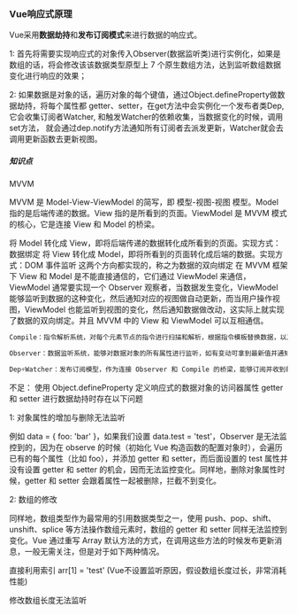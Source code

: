 ### Vue响应式原理

Vue采用**数据劫持**和**发布订阅模式**来进行数据的响应式。


1: 首先将需要实现响应式的对象传入Observer(数据监听类)进行实例化，如果是数组的话，将会修改该该数据类型原型上 7 个原生数组方法，达到监听数组数据变化进行响应的效果；

2: 如果数据是对象的话，遍历对象的每个键值，通过Object.defineProperty做数据劫持，将每个属性都 getter、setter，在get方法中会实例化一个发布者类Dep, 它会收集订阅者Watcher, 和触发Watcher的依赖收集，当数据变化的时候，调用set方法， 就会通过dep.notify方法通知所有订阅者去派发更新，Watcher就会去调用更新函数去更新视图。



##### 知识点

MVVM


MVVM 是 Model-View-ViewModel 的简写，即 模型-视图-视图 模型。Model 指的是后端传递的数据。View 指的是所看到的页面。ViewModel 是 MVVM 模式的核心，它是连接 View 和 Model 的桥梁。

将 Model 转化成 View，即将后端传递的数据转化成所看到的页面。实现方式：数据绑定
将 View 转化成 Model，即将所看到的页面转化成后端的数据。实现方式：DOM 事件监听
这两个方向都实现的，称之为数据的双向绑定
在 MVVM 框架下 View 和 Model 是不能直接通信的，它们通过 ViewModel 来通信，ViewModel 通常要实现一个 Observer 观察者，当数据发生变化，ViewModel 能够监听到数据的这种变化，然后通知对应的视图做自动更新，而当用户操作视图，ViewModel 也能监听到视图的变化，然后通知数据做改动，这实际上就实现了数据的双向绑定。并且 MVVM 中的 View 和 ViewModel 可以互相通信。





```js
Compile：指令解析系统，对每个元素节点的指令进行扫描和解析，根据指令模板替换数据，以及绑定相应的更新函数

Observer：数据监听系统，能够对数据对象的所有属性进行监听，如有变动可拿到最新值并通知订阅者

Dep+Watcher：发布订阅模型，作为连接 Observer 和 Compile 的桥梁，能够订阅并收到每个属性变动的通知，执行指令绑定的相应回调函数，从而更新视图
```




不足： 
使用 Object.defineProperty 定义响应式的数据对象的访问器属性 getter 和 setter 进行数据劫持时存在以下问题

1: 对象属性的增加与删除无法监听

例如 data = { foo: 'bar' }，如果我们设置 data.test = 'test'，Observer 是无法监控到的，因为在 observe 的时候（初始化 Vue 构造函数的配置对象时），会遍历已有的每个属性（比如 foo），并添加 getter 和 setter，而后面设置的 test 属性并没有设置 getter 和 setter 的机会，因而无法监控变化。同样地，删除对象属性时候，getter 和 setter 会跟着属性一起被删除，拦截不到变化。

2: 数组的修改



同样地，数组类型作为最常用的引用数据类型之一，使用 push、pop、shift、unshift、splice 等方法操作数组元素时，数组的 getter 和 setter 同样无法监控到变化。Vue 通过重写 Array 默认方法的方式，在调用这些方法的时候发布更新消息，一般无需关注，但是对于如下两种情况。


直接利用索引 arr[1] = 'test'  (Vue不设置监听原因，假设数组长度过长，非常消耗性能)

修改数组长度无法监听


